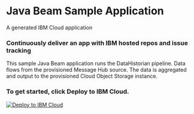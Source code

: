 # Java Beam Sample Application
A generated IBM Cloud application

### Continuously deliver an app with IBM hosted repos and issue tracking

This sample Java Beam application runs the DataHistorian pipeline. Data flows from the provisioned Message Hub source.
The data is aggregated and output to the provisioned Cloud Object Storage instance.

### To get started, click **Deploy to IBM Cloud**.

[![Deploy to IBM Cloud](https://bluemix.net/deploy/button.png)](https://bluemix.net/deploy?repository=https://github.com/bienenstocks/pipelinedeploy)
